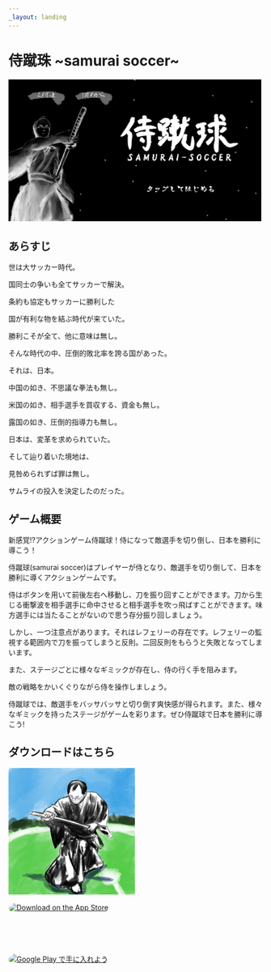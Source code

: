```yaml
---
_layout: landing
---
```


# 侍蹴珠 ~samurai soccer~

<img width="500" src="https://raw.githubusercontent.com/watson70percent/SAMURAI-SOCCER/docFX/docFX/images/Title.png" alt="タイトル画面">

## あらすじ

世は大サッカー時代。

国同士の争いも全てサッカーで解決。

条約も協定もサッカーに勝利した

国が有利な物を結ぶ時代が来ていた。

勝利こそが全て、他に意味は無し。

そんな時代の中、圧倒的敗北率を誇る国があった。

それは、日本。

中国の如き、不思議な拳法も無し。

米国の如き、相手選手を買収する、資金も無し。

露国の如き、圧倒的指導力も無し。

日本は、変革を求められていた。

そして辿り着いた境地は、

見咎められずば罪は無し。

サムライの投入を決定したのだった。

## ゲーム概要

新感覚!?アクションゲーム侍蹴球！侍になって敵選手を切り倒し、日本を勝利に導こう！

侍蹴球(samurai soccer)はプレイヤーが侍となり、敵選手を切り倒して、日本を勝利に導くアクションゲームです。

侍はボタンを用いて前後左右へ移動し、刀を振り回すことができます。刀から生じる衝撃波を相手選手に命中させると相手選手を吹っ飛ばすことができます。味方選手には当たることがないので思う存分振り回しましょう。

しかし、一つ注意点があります。それはレフェリーの存在です。レフェリーの監視する範囲内で刀を振ってしまうと反則。二回反則をもらうと失敗となってしまいます。

また、ステージごとに様々なギミックが存在し、侍の行く手を阻みます。

敵の戦略をかいくぐりながら侍を操作しましょう。

侍蹴球では、敵選手をバッサバッサと切り倒す爽快感が得られます。また、様々なギミックを持ったステージがゲームを彩ります。ぜひ侍蹴球で日本を勝利に導こう!

## ダウンロードはこちら

<img width="250" src="https://raw.githubusercontent.com/watson70percent/SAMURAI-SOCCER/develop/Assets/Visual/Images/AppIcons/appstore.png" alt="アプリアイコン">

<a href="https://apps.apple.com/jp/app/%E4%BE%8D%E8%B9%B4%E7%90%83/id1573108400?itsct=apps_box_badge&amp;itscg=30200" style="display: inline-block; overflow: hidden; border-radius: 13px; width: 250px; height: 83px;"><img src="https://tools.applemediaservices.com/api/badges/download-on-the-app-store/black/ja-jp?size=250x83&amp;releaseDate=1649894400" alt="Download on the App Store" style="border-radius: 13px; width: 250px; height: 83px;"></a>

<a href='http://play.google.com/store/apps/details?id=com.jack.samurai_soccer&pcampaignid=pcampaignidMKT-Other-global-all-co-prtnr-py-PartBadge-Mar2515-1' style="display: inline-block; overflow: hidden; border-radius: 13px; width: 250px; height: 93px;"><img alt='Google Play で手に入れよう' src='https://play.google.com/intl/en_us/badges/static/images/badges/ja_badge_web_generic.png' style="border-radius: 13px; width: 250px; height: 93px;"/></a>